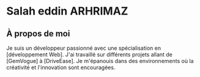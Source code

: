 # Salah eddin ARHRIMAZ

## À propos de moi

Je suis un développeur passionné avec une spécialisation en [développement Web]. J'ai travaillé sur différents projets allant de [GemVogue] à [DriveEase]. Je m'épanouis dans des environnements où la créativité et l'innovation sont encouragées.

<!-- ## Compétences

- Langages de programmation : [Listez les langages dans lesquels vous êtes compétent]
- Frameworks/Bibliothèques : [Listez les frameworks/bibliothèques avec lesquels vous avez de l'expérience]
- Outils/Technologies : [Listez les outils/technologies que vous maîtrisez]
- Autres compétences : [Toute compétence supplémentaire ou certification]

## Projets

Voici quelques projets remarquables sur lesquels j'ai travaillé :

1. Nom du projet :
   Description : [Description brève du projet]
   Technologies : [Listez les technologies utilisées]

2. Nom du projet :
   Description : [Description brève du projet]
   Technologies : [Listez les technologies utilisées]

3. Nom du projet :
   Description : [Description brève du projet]
   Technologies : [Listez les technologies utilisées]

## Contact

- LinkedIn : [URL de votre profil LinkedIn]
- Email : [Votre adresse e-mail]
- Site Web : [URL de votre site Web personnel, le cas échéant]

N'hésitez pas à me contacter si vous avez des questions ou si vous souhaitez collaborer sur un projet !
